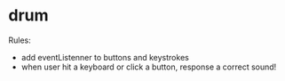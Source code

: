 # drum
Rules:
- add eventListenner to buttons and keystrokes
- when user hit a keyboard or click a button, response a correct sound!
